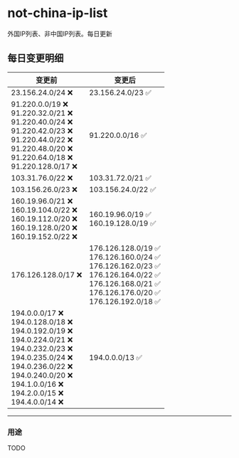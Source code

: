 # not-china-ip-list
外国IP列表、非中国IP列表。每日更新

每日变更明细
--------------------
|  变更前   | 变更后 |
|  ----  | ----  |
|  23.156.24.0/24 :x:  | 23.156.24.0/23 :white_check_mark: | 
|  91.220.0.0/19 :x: <br> 91.220.32.0/21 :x: <br> 91.220.40.0/24 :x: <br> 91.220.42.0/23 :x: <br> 91.220.44.0/22 :x: <br> 91.220.48.0/20 :x: <br> 91.220.64.0/18 :x: <br> 91.220.128.0/17 :x: <br> | 91.220.0.0/16 :white_check_mark: | 
|  103.31.76.0/22 :x:  | 103.31.72.0/21 :white_check_mark: | 
|  103.156.26.0/23 :x:  | 103.156.24.0/22 :white_check_mark: | 
|  160.19.96.0/21 :x: <br> 160.19.104.0/22 :x: <br> 160.19.112.0/20 :x: <br> 160.19.128.0/20 :x: <br> 160.19.152.0/22 :x: <br> | 160.19.96.0/19 :white_check_mark: <br> 160.19.128.0/19 :white_check_mark: <br>  | 
|  176.126.128.0/17 :x:  | 176.126.128.0/19 :white_check_mark: <br> 176.126.160.0/24 :white_check_mark: <br> 176.126.162.0/23 :white_check_mark: <br> 176.126.164.0/22 :white_check_mark: <br> 176.126.168.0/21 :white_check_mark: <br> 176.126.176.0/20 :white_check_mark: <br> 176.126.192.0/18 :white_check_mark: <br>  | 
|  194.0.0.0/17 :x: <br> 194.0.128.0/18 :x: <br> 194.0.192.0/19 :x: <br> 194.0.224.0/21 :x: <br> 194.0.232.0/23 :x: <br> 194.0.235.0/24 :x: <br> 194.0.236.0/22 :x: <br> 194.0.240.0/20 :x: <br> 194.1.0.0/16 :x: <br> 194.2.0.0/15 :x: <br> 194.4.0.0/14 :x: <br> | 194.0.0.0/13 :white_check_mark: | 

--------------------
### 用途
TODO
